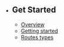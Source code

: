- ## Get Started
    - [Overview](/docs/{{version}}/overview)
    - [Getting started](/docs/{{version}}/started)
    - [Routes types](/docs/{{version}}/types)
